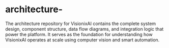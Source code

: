 # architecture-
The architecture repository for VisionixAI contains the complete system design, component structure, data flow diagrams, and integration logic that power the platform. It serves as the foundation for understanding how VisionixAI operates at scale using computer vision and smart automation.

